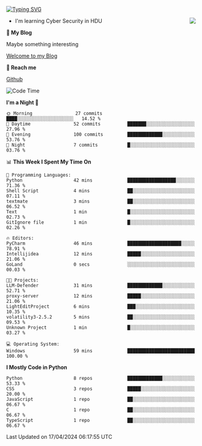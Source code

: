[![Typing SVG](https://readme-typing-svg.herokuapp.com?font=Fira+Code&pause=1000&random=false&width=450&height=60&lines=Hello+%F0%9F%91%8B%F0%9F%8F%BB;I'm+JBNRZ)](https://git.io/typing-svg)

<a href="#">
  <img align="right" src="https://github-readme-stats.vercel.app/api?username=JBNRZ&show_icons=true&bg_color=15,f2f7fd,E0EAFC" />
</a>

- I'm learning Cyber Security in HDU

 **🌱 My Blog**

Maybe something interesting

[Welcome to my Blog](https://jbnrz.com.cn/)

 **💬 Reach me** 

[Github](https://github.com/JBNRZ)


<!--START_SECTION:waka-->
![Code Time](http://img.shields.io/badge/Code%20Time-422%20hrs%2030%20mins-blue)

**I'm a Night 🦉** 

```text
🌞 Morning                27 commits          ████░░░░░░░░░░░░░░░░░░░░░   14.52 % 
🌆 Daytime                52 commits          ███████░░░░░░░░░░░░░░░░░░   27.96 % 
🌃 Evening                100 commits         █████████████░░░░░░░░░░░░   53.76 % 
🌙 Night                  7 commits           █░░░░░░░░░░░░░░░░░░░░░░░░   03.76 % 
```


📊 **This Week I Spent My Time On** 

```text
💬 Programming Languages: 
Python                   42 mins             ██████████████████░░░░░░░   71.36 % 
Shell Script             4 mins              ██░░░░░░░░░░░░░░░░░░░░░░░   07.11 % 
textmate                 3 mins              ██░░░░░░░░░░░░░░░░░░░░░░░   06.52 % 
Text                     1 min               █░░░░░░░░░░░░░░░░░░░░░░░░   02.73 % 
GitIgnore file           1 min               █░░░░░░░░░░░░░░░░░░░░░░░░   02.26 % 

🔥 Editors: 
PyCharm                  46 mins             ████████████████████░░░░░   78.91 % 
Intellijidea             12 mins             █████░░░░░░░░░░░░░░░░░░░░   21.06 % 
GoLand                   0 secs              ░░░░░░░░░░░░░░░░░░░░░░░░░   00.03 % 

🐱‍💻 Projects: 
LLM-Defender             31 mins             █████████████░░░░░░░░░░░░   52.71 % 
proxy-server             12 mins             █████░░░░░░░░░░░░░░░░░░░░   21.06 % 
LightEditProject         6 mins              ███░░░░░░░░░░░░░░░░░░░░░░   10.35 % 
volatility3-2.5.2        5 mins              ██░░░░░░░░░░░░░░░░░░░░░░░   09.53 % 
Unknown Project          1 min               █░░░░░░░░░░░░░░░░░░░░░░░░   03.27 % 

💻 Operating System: 
Windows                  59 mins             █████████████████████████   100.00 % 
```

**I Mostly Code in Python** 

```text
Python                   8 repos             █████████████░░░░░░░░░░░░   53.33 % 
CSS                      3 repos             █████░░░░░░░░░░░░░░░░░░░░   20.00 % 
JavaScript               1 repo              ██░░░░░░░░░░░░░░░░░░░░░░░   06.67 % 
C                        1 repo              ██░░░░░░░░░░░░░░░░░░░░░░░   06.67 % 
TypeScript               1 repo              ██░░░░░░░░░░░░░░░░░░░░░░░   06.67 % 
```




 Last Updated on 17/04/2024 06:17:55 UTC
<!--END_SECTION:waka-->
